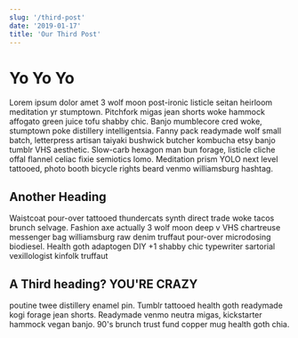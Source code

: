 ```yaml
---
slug: '/third-post'
date: '2019-01-17'
title: 'Our Third Post'
---
```


# Yo Yo Yo

Lorem ipsum dolor amet 3 wolf moon post-ironic listicle seitan heirloom meditation yr stumptown. Pitchfork migas jean shorts woke hammock affogato green juice tofu shabby chic. Banjo mumblecore cred woke, stumptown poke distillery intelligentsia. Fanny pack readymade wolf small batch, letterpress artisan taiyaki bushwick butcher kombucha etsy banjo tumblr VHS aesthetic. Slow-carb hexagon man bun forage, listicle cliche offal flannel celiac fixie semiotics lomo. Meditation prism YOLO next level tattooed, photo booth bicycle rights beard venmo williamsburg hashtag.

## Another Heading

Waistcoat pour-over tattooed thundercats synth direct trade woke tacos brunch selvage. Fashion axe actually 3 wolf moon deep v VHS chartreuse messenger bag williamsburg raw denim truffaut pour-over microdosing biodiesel. Health goth adaptogen DIY +1 shabby chic typewriter sartorial vexillologist kinfolk truffaut

## A Third heading? YOU'RE CRAZY

poutine twee distillery enamel pin. Tumblr tattooed health goth readymade kogi forage jean shorts. Readymade venmo neutra migas, kickstarter hammock vegan banjo. 90's brunch trust fund copper mug health goth chia.
